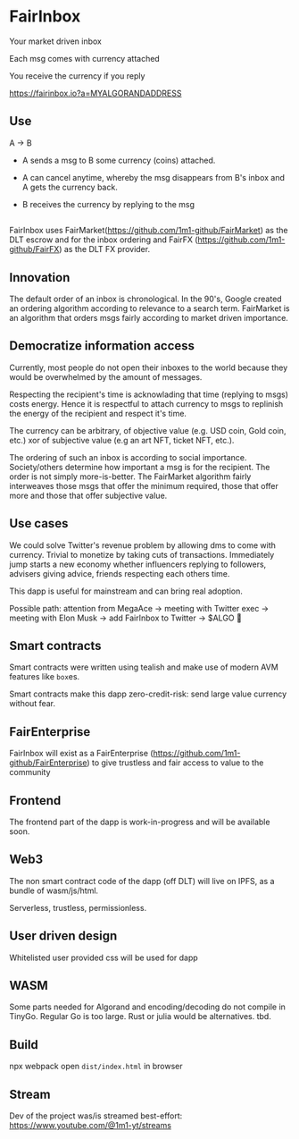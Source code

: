 # FairInbox

Your market driven inbox

Each msg comes with currency attached

You receive the currency if you reply

https://fairinbox.io?a=MYALGORANDADDRESS

## Use

A -> B

- A sends a msg to B some currency (coins) attached.

- A can cancel anytime, whereby the msg disappears from B's inbox and A gets the currency back.

- B receives the currency by replying to the msg

## 

FairInbox uses FairMarket(https://github.com/1m1-github/FairMarket) as the DLT escrow and for the inbox ordering and FairFX (https://github.com/1m1-github/FairFX) as the DLT FX provider.

## Innovation

The default order of an inbox is chronological. In the 90's, Google created an ordering algorithm according to relevance to a search term.
FairMarket is an algorithm that orders msgs fairly according to market driven importance.

## Democratize information access
Currently, most people do not open their inboxes to the world because they would be overwhelmed by the amount of messages.

Respecting the recipient's time is acknowlading that time (replying to msgs) costs energy. Hence it is respectful to attach currency to msgs to replinish the energy of the recipient and respect it's time.

The currency can be arbitrary, of objective value (e.g. USD coin, Gold coin, etc.) xor of subjective value (e.g an art NFT, ticket NFT, etc.).

The ordering of such an inbox is according to social importance. Society/others determine how important a msg is for the recipient.
The order is not simply more-is-better. The FairMarket algorithm fairly interweaves those msgs that offer the minimum required, those that offer more and those that offer subjective value.

## Use cases
We could solve Twitter's revenue problem by allowing dms to come with currency. Trivial to monetize by taking cuts of transactions. Immediately jump starts a new economy whether influencers replying to followers, advisers giving advice, friends respecting each others time.

This dapp is useful for mainstream and can bring real adoption.

Possible path: attention from MegaAce -> meeting with Twitter exec -> meeting with Elon Musk -> add FairInbox to Twitter -> $ALGO 🚀

## Smart contracts
Smart contracts were written using tealish and make use of modern AVM features like `box`es.

Smart contracts make this dapp zero-credit-risk: send large value currency without fear.

## FairEnterprise

FairInbox will exist as a FairEnterprise (https://github.com/1m1-github/FairEnterprise) to give trustless and fair access to value to the community

## Frontend
The frontend part of the dapp is work-in-progress and will be available soon.

## Web3
The non smart contract code of the dapp (off DLT) will live on IPFS, as a bundle of wasm/js/html.

Serverless, trustless, permissionless.

## User driven design
Whitelisted user provided css will be used for dapp

## WASM
Some parts needed for Algorand and encoding/decoding do not compile in TinyGo. Regular Go is too large. Rust or julia would be alternatives. tbd.

## Build
npx webpack
open `dist/index.html` in browser

## Stream
Dev of the project was/is streamed best-effort: https://www.youtube.com/@1m1-yt/streams
